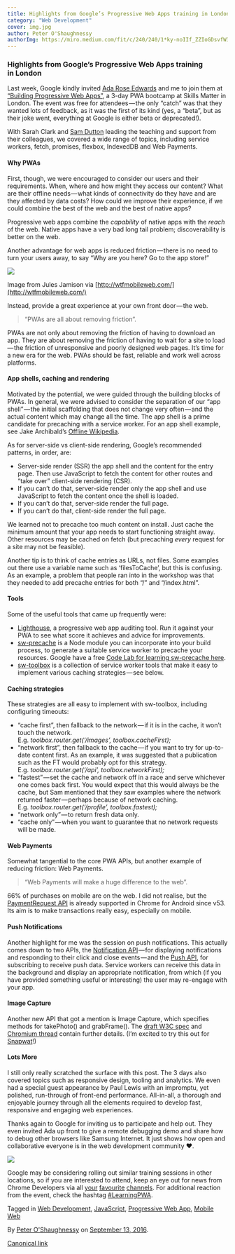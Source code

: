 ```yaml
---
title: Highlights from Google’s Progressive Web Apps training in London
category: "Web Development"
cover: img.jpg
author: Peter O'Shaughnessy
authorImg: https://miro.medium.com/fit/c/240/240/1*ky-noIIf_ZZIoGDsvfW3AA.jpeg
---
```


### Highlights from Google’s Progressive Web Apps training in London

Last week, Google kindly invited [Ada Rose Edwards](https://medium.com/u/c2890cdd7a64) and me to join them at [“Building Progressive Web Apps”](https://events.withgoogle.com/building-progressive-web-apps-london/), a 3-day PWA bootcamp at Skills Matter in London. The event was free for attendees — the only “catch” was that they wanted lots of feedback, as it was the first of its kind (yes, a “beta”, but as their joke went, everything at Google is either beta or deprecated!).

With Sarah Clark and [Sam Dutton](https://twitter.com/sw12) leading the teaching and support from their colleagues, we covered a wide range of topics, including service workers, fetch, promises, flexbox, IndexedDB and Web Payments.

#### Why PWAs

First, though, we were encouraged to consider our users and their requirements. When, where and how might they access our content? What are their offline needs — what kinds of connectivity do they have and are they affected by data costs? How could we improve their experience, if we could combine the best of the web and the best of native apps?

Progressive web apps combine the _capability_ of native apps with the _reach_ of the web. Native apps have a very bad long tail problem; discoverability is better on the web.

Another advantage for web apps is reduced friction — there is no need to turn your users away, to say “Why are you here? Go to the app store!”

![](https://cdn-images-1.medium.com/max/800/1*HI-xZiP5wO0FnmVySQGSFA.png)

Image from Jules Jamison via [http://wtfmobileweb.com/](http://wtfmobileweb.com/)

Instead, provide a great experience at your own front door — the web.

> “PWAs are all about removing friction”.

PWAs are not only about removing the friction of having to download an app. They are about removing the friction of having to wait for a site to load — the friction of unresponsive and poorly designed web pages. It’s time for a new era for the web. PWAs should be fast, reliable and work well across platforms.

#### App shells, caching and rendering

Motivated by the potential, we were guided through the building blocks of PWAs. In general, we were advised to consider the separation of our “app shell” — the initial scaffolding that does not change very often — and the actual content which may change all the time. The app shell is a prime candidate for precaching with a service worker. For an app shell example, see Jake Archibald’s [Offline Wikipedia](https://github.com/jakearchibald/offline-wikipedia).

As for server-side vs client-side rendering, Google’s recommended patterns, in order, are:

*   Server-side render (SSR) the app shell and the content for the entry page. Then use JavaScript to fetch the content for other routes and “take over” client-side rendering (CSR).
*   If you can’t do that, server-side render only the app shell and use JavaScript to fetch the content once the shell is loaded.
*   If you can’t do that, server-side render the full page.
*   If you can’t do that, client-side render the full page.

We learned not to precache too much content on install. Just cache the minimum amount that your app needs to start functioning straight away. Other resources may be cached on fetch (but precaching _every_ request for a site may not be feasible).

Another tip is to think of cache entries as URLs, not files. Some examples out there use a variable name such as ‘filesToCache’, but this is confusing. As an example, a problem that people ran into in the workshop was that they needed to add precache entries for both “/” and “/index.html”.

#### Tools

Some of the useful tools that came up frequently were:

*   [Lighthouse](https://chrome.google.com/webstore/detail/lighthouse/blipmdconlkpinefehnmjammfjpmpbjk?hl=en), a progressive web app auditing tool. Run it against your PWA to see what score it achieves and advice for improvements.
*   [sw-precache](https://github.com/GoogleChrome/sw-precache) is a Node module you can incorporate into your build process, to generate a suitable service worker to precache your resources. Google have a free [Code Lab for learning sw-precache here](https://codelabs.developers.google.com/codelabs/sw-precache/index.html#0).
*   [sw-toolbox](https://github.com/GoogleChrome/sw-toolbox) is a collection of service worker tools that make it easy to implement various caching strategies — see below.

#### Caching strategies

These strategies are all easy to implement with sw-toolbox, including configuring timeouts:

*   “cache first”, then fallback to the network — if it is in the cache, it won’t touch the network.  
    E.g. _toolbox.router.get(‘/images’, toolbox.cacheFirst);_
*   “network first”, then fallback to the cache — if you want to try for up-to-date content first. As an example, it was suggested that a publication such as the FT would probably opt for this strategy.  
    E.g. _toolbox.router.get(‘/api’, toolbox.networkFirst);_
*   “fastest” — set the cache and network off in a race and serve whichever one comes back first. You would expect that this would always be the cache, but Sam mentioned that they saw examples where the network returned faster — perhaps because of network caching.  
    E.g. _toolbox.router.get(‘/profile’, toolbox.fastest);_
*   “network only” — to return fresh data only.
*   “cache only” — when you want to guarantee that no network requests will be made.

#### Web Payments

Somewhat tangential to the core PWA APIs, but another example of reducing friction: Web Payments.

> “Web Payments will make a huge difference to the web”.

66% of purchases on mobile are on the web. I did not realise, but the [PaymentRequest API](https://developers.google.com/web/updates/2016/07/payment-request) is already supported in Chrome for Android since v53. Its aim is to make transactions really easy, especially on mobile.

#### Push Notifications

Another highlight for me was the session on push notifications. This actually comes down to two APIs, the [Notification API](https://developer.mozilla.org/en-US/docs/Web/API/Notifications_API) — for displaying notifications and responding to their click and close events — and the [Push API](https://developer.mozilla.org/en-US/docs/Web/API/Push_API), for subscribing to receive push data. Service workers can receive this data in the background and display an appropriate notification, from which (if you have provided something useful or interesting) the user may re-engage with your app.

#### Image Capture

Another new API that got a mention is Image Capture, which specifies methods for takePhoto() and grabFrame(). The [draft W3C spec](https://www.w3.org/TR/image-capture/) and [Chromium thread](https://bugs.chromium.org/p/chromium/issues/detail?id=518807) contain further details. (I’m excited to try this out for [Snapwat](https://medium.com/samsung-internet-dev/things-i-learned-making-a-progressive-web-app-for-super-selfies-49e76d154e4f)!)

#### Lots More

I still only really scratched the surface with this post. The 3 days also covered topics such as responsive design, tooling and analytics. We even had a special guest appearance by Paul Lewis with an impromptu, yet polished, run-through of front-end performance. All-in-all, a thorough and enjoyable journey through all the elements required to develop fast, responsive and engaging web experiences.

Thanks again to Google for inviting us to participate and help out. They even invited Ada up front to give a remote debugging demo and share how to debug other browsers like Samsung Internet. It just shows how open and collaborative everyone is in the web development community ❤.

![](https://cdn-images-1.medium.com/max/800/1*z2Ec3TOCQZ_fDiOHv4q3lg.jpeg)

Google may be considering rolling out similar training sessions in other locations, so if you are interested to attend, keep an eye out for news from Chrome Developers via all [your](https://twitter.com/chromiumdev) [favourite](https://plus.google.com/+GoogleChromeDevelopers/) [channels](https://medium.com/@ChromiumDev). For additional reaction from the event, check the hashtag [#LearningPWA](https://twitter.com/search?q=learningpwa).

Tagged in [Web Development](https://medium.com/tag/web-development), [JavaScript](https://medium.com/tag/javascript), [Progressive Web App](https://medium.com/tag/progressive-web-app), [Mobile Web](https://medium.com/tag/mobile-web)

By [Peter O'Shaughnessy](https://medium.com/@poshaughnessy) on [September 13, 2016](https://medium.com/p/9856f0876e4f).

[Canonical link](https://medium.com/@poshaughnessy/highlights-from-googles-progressive-web-apps-training-in-london-9856f0876e4f)
